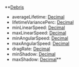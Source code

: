 **[Debris](EntrenchmentDebris.md)
  * averageLifetime: [Decimal](Decimal.md)
  * lifetimeVariancePerc: [Decimal](Decimal.md)
  * minLinearSpeed: [Decimal](Decimal.md)
  * maxLinearSpeed: [Decimal](Decimal.md)
  * minAngularSpeed: [Decimal](Decimal.md)
  * maxAngularSpeed: [Decimal](Decimal.md)
  * dragRate: [Decimal](Decimal.md)
  * minShadow: [Decimal](Decimal.md)
  * maxShadow: [Decimal](Decimal.md)**
